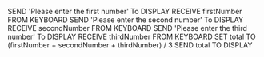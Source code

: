 SEND 'Please enter the first number' To DISPLAY
RECEIVE firstNumber FROM KEYBOARD
SEND 'Please enter the second number' To DISPLAY
RECEIVE secondNumber FROM KEYBOARD
SEND 'Please enter the third number' To DISPLAY
RECEIVE thirdNumber FROM KEYBOARD
SET total TO (firstNumber + secondNumber + thirdNumber) / 3
SEND total TO DISPLAY
